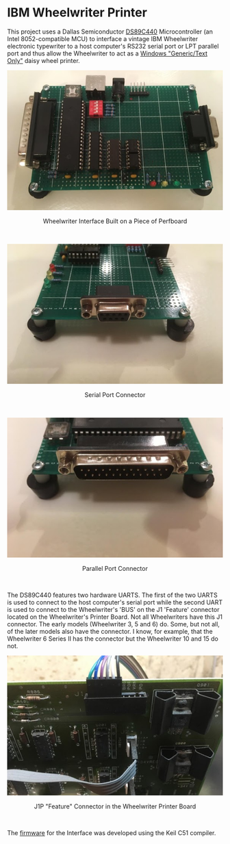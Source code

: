 # IBM Wheelwriter Printer
This project uses a Dallas Semiconductor [DS89C440](https://www.maximintegrated.com/en/products/microcontrollers/DS89C440.html) Microcontroller (an Intel 8052-compatible MCU) to interface a vintage IBM Wheelwriter electronic typewriter to a host computer's RS232 serial port or LPT parallel port and thus allow the Wheelwriter to act as a [Windows "Generic/Text Only"](https://youtu.be/nlqU7pKytA4) daisy wheel printer. 
<p align="center"><img src="/images/Wheelwriter%20Interface.jpg"/>
<p align="center">Wheelwriter Interface Built on a Piece of Perfboard</p><br>
<p align="center"><img src="/images/Serial%20Port%20Connector.jpg"/>
<p align="center">Serial Port Connector</p><br>
<p align="center"><img src="/images/Parallel%20Port%20Connector.jpg"/>
<p align="center">Parallel Port Connector</p><br>

The DS89C440 features two hardware UARTS. The first of the two UARTS is used to connect to the host computer's serial port while the second UART is used to connect to the Wheelwriter's 'BUS' on the J1 'Feature' connector located on the Wheelwriter's Printer Board. Not all Wheelwriters have this J1 connector. The early models (Wheelwriter 3, 5 and 6) do. Some, but not all, of the later models also have the connector. I know, for example, that the Wheelwriter 6 Series II has the connector but the Wheelwriter 10 and 15 do not.
<p align="center"><img src="/images/J1P%20Feature%20Connector.jpg"/>
<p align="center">J1P "Feature" Connector in the Wheelwriter Printer Board</p><br>

The [firmware](main.c) for the Interface was developed using the Keil C51 compiler.
